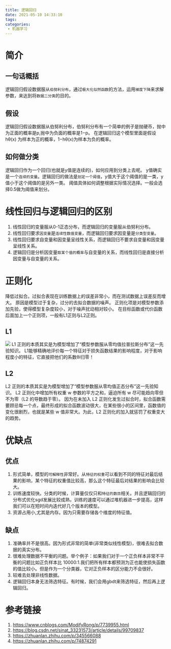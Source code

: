 ```yaml
---
title: 逻辑回归
date: 2021-05-10 14:33:10
tags:
categories:
 - 机器学习 
---
```


# 简介

## 一句话概括

逻辑回归假设数据服从`伯努利分布`，通过`极大化似然函数`的方法，运用`梯度下降`来求解参数，来达到将`数据二分类`的目的。

## 假设

逻辑回归假设数据服从伯努利分布，伯努利分布有一个简单的例子是抛硬币，抛中为正面的概率是p,抛中为负面的概率是1−p。
在逻辑回归这个模型里面是假设 hθ(x) 为样本为正的概率，1−hθ(x)为样本为负的概率。

## 如何做分类

逻辑回归作为一个回归(也就是y值是连续的)，如何应用到分类上去呢。
y值确实是一个`连续的变量`。逻辑回归的做法是`划定一个阈值`，y值大于这个阈值的是一类，y值小于这个阈值的是另外一类。
阈值具体如何调整根据实际情况选择。一般会选择0.5做为阈值来划分。

# 线性回归与逻辑回归的区别

1. 线性回归的变量服从0-1正态分布，而逻辑回归的变量服从伯努利分布。
2. 线性回归要求`因变量`是`连续性数值变量`，而逻辑回归要求因变量是`分类型变量`。
3. 线性回归要求自变量和因变量呈线性关系，而逻辑回归不要求自变量和因变量呈线性关系。
4. 逻辑回归是分析因变量`取某个值的概率`与自变量的关系，而线性回归是直接分析因变量与自变量的关系。

# 正则化

降低过拟合。过拟合表现在训练数据上的误差非常小，而在测试数据上误差反而增大。
原因是模型过于复杂，过分的去拟合数据的噪声。
正则化项是对模型参数添加先验，使得模型复杂度较小，对于噪声扰动相对较小。
在目标函数或代价函数后面加上一个正则项，一般有L1正则与L2正则。

## L1
![](https://img-blog.csdnimg.cn/20190826120845495.png?x-oss-process=image/watermark,type_ZmFuZ3poZW5naGVpdGk,shadow_10,text_aHR0cHM6Ly9ibG9nLmNzZG4ubmV0L3NpbmF0XzMzMjMxNTcz,size_16,color_FFFFFF,t_70)
L1 正则的本质其实是为模型增加了“模型参数服从零均值拉普拉斯分布”这一先验知识。
L1能够精确地评价每一个特征对于损失函数结果的影响程度，对于影响程度小的特征，它直接把他们的系数θi归零！

## L2
L2 正则的本质其实是为模型增加了“模型参数服从零均值正态分布”这一先验知识。
L2 正则化中增加所有权重 w 参数的平方之和，逼迫所有 w 尽可能趋向零但不为零（L2 的导数趋于零）。
因为在未加入 L2 正则化发生过拟合时，拟合函数需要顾忌每一个点，最终形成的拟合函数波动很大，在某些很小的区间里，函数值的变化很剧烈，也就是某些 w 值非常大。为此，L2 正则化的加入就惩罚了权重变大的趋势。

# 优缺点

## 优点
1. 形式简单，模型的`可解释性`非常好。从`特征的权重`可以看到不同的特征对最后结果的影响，某个特征的权重值比较高，那么这个特征最后对结果的影响会比较大。
2. 训练速度较快。分类的时候，计算量仅仅只和`特征的数目`相关。并且逻辑回归的分布式优化sgd发展比较成熟，训练的速度可以通过堆机器进一步提高，这样我们可以在短时间内迭代好几个版本的模型。
3. 资源占用小,尤其是内存。因为只需要存储各个维度的特征值。

## 缺点
1. 准确率并不是很高。因为形式非常的简单(非常类似线性模型)，很难去拟合数据的真实分布。
2. 很难处理数据不平衡的问题。举个例子：如果我们对于一个正负样本非常不平衡的问题比如正负样本比
10000:1.我们把所有样本都预测为正也能使损失函数的值比较小。但是作为一个分类器，它对正负样本的区分能力不会很好。
3. 较难去处理非线性数据。
4. 逻辑回归本身无法筛选特征。有时候，我们会用gbdt来筛选特征，然后再上逻辑回归。

# 参考链接
1. https://www.cnblogs.com/ModifyRong/p/7739955.html
2. https://blog.csdn.net/sinat_33231573/article/details/99709837
3. https://zhuanlan.zhihu.com/p/345566088
4. https://zhuanlan.zhihu.com/p/74874291